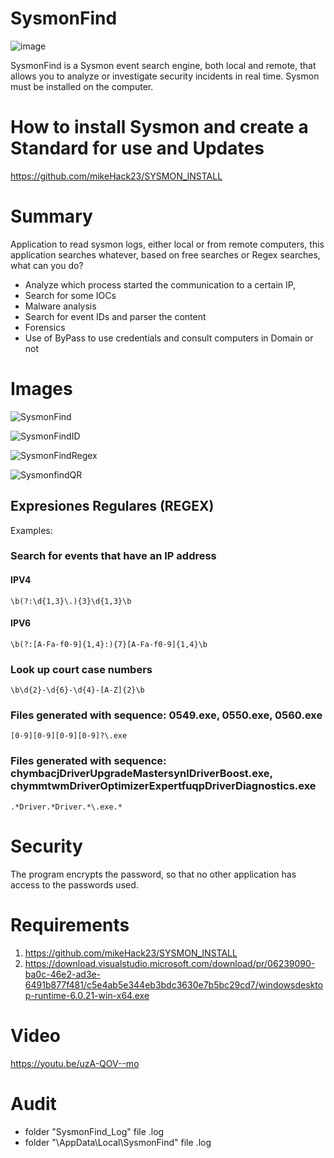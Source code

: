# SysmonFind

![image](https://github.com/mikeHack23/SysmonFind/assets/32471855/92a57bec-fb6d-4a02-866c-dc5cfdf70e69)

SysmonFind is a Sysmon event search engine, both local and remote, that allows you to analyze or investigate security incidents in real time. Sysmon must be installed on the computer.

# How to install Sysmon and create a Standard for use and Updates

https://github.com/mikeHack23/SYSMON_INSTALL

# Summary

Application to read sysmon logs, either local or from remote computers, this application searches whatever, based on free searches or Regex searches, what can you do?

* Analyze which process started the communication to a certain IP,
* Search for some IOCs
* Malware analysis
* Search for event IDs and parser the content
* Forensics
* Use of ByPass to use credentials and consult computers in Domain or not

# Images

![SysmonFind](https://github.com/mikeHack23/SysmonFind/assets/32471855/9742341d-fbf5-4ee8-b4d3-2f59a6e26798)

![SysmonFindID](https://github.com/mikeHack23/SysmonFind/assets/32471855/6d237898-2fa6-4786-96d7-7b147afbf7b2)

![SysmonFindRegex](https://github.com/mikeHack23/SysmonFind/assets/32471855/5c2013ca-1d95-4da0-8ed0-071fbf14e9a8)

![SysmonfindQR](https://github.com/mikeHack23/SysmonFind/assets/32471855/94ec05b8-361b-48b5-840e-a0d85761cd57)


## Expresiones Regulares (REGEX) 
Examples:

### Search for events that have an IP address
#### IPV4
```http
\b(?:\d{1,3}\.){3}\d{1,3}\b
```
#### IPV6
```http
\b(?:[A-Fa-f0-9]{1,4}:){7}[A-Fa-f0-9]{1,4}\b
```
### Look up court case numbers
```http
\b\d{2}-\d{6}-\d{4}-[A-Z]{2}\b
```
### Files generated with sequence: 0549.exe, 0550.exe, 0560.exe
```http
[0-9][0-9][0-9][0-9]?\.exe
```
### Files generated with sequence: chymbacjDriverUpgradeMastersynlDriverBoost.exe, chymmtwmDriverOptimizerExpertfuqpDriverDiagnostics.exe
```http
.*Driver.*Driver.*\.exe.*
```

# Security
The program encrypts the password, so that no other application has access to the passwords used.

# Requirements
1. https://github.com/mikeHack23/SYSMON_INSTALL
2. https://download.visualstudio.microsoft.com/download/pr/06239090-ba0c-46e2-ad3e-6491b877f481/c5e4ab5e344eb3bdc3630e7b5bc29cd7/windowsdesktop-runtime-6.0.21-win-x64.exe

# Video
https://youtu.be/uzA-QOV--mo

# Audit

* folder "SysmonFind_Log" file .log
* folder "\AppData\Local\SysmonFind" file .log



